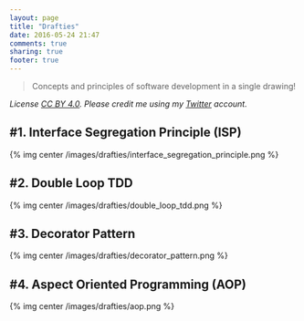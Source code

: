 ```yaml
---
layout: page
title: "Drafties"
date: 2016-05-24 21:47
comments: true
sharing: true
footer: true
---
```


> Concepts and principles of software development in a single drawing!

_License [CC BY 4.0](https://creativecommons.org/licenses/by/4.0). Please credit me using my [Twitter](https://twitter.com/nphumbert) account._

## #1. Interface Segregation Principle (ISP)

{% img center /images/drafties/interface_segregation_principle.png %}

## #2. Double Loop TDD

{% img center /images/drafties/double_loop_tdd.png %}

## #3. Decorator Pattern

{% img center /images/drafties/decorator_pattern.png %}

## #4. Aspect Oriented Programming (AOP)

{% img center /images/drafties/aop.png %}

